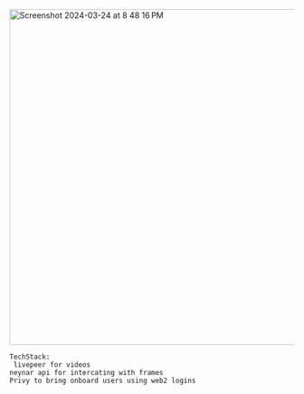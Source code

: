 <img width="593" alt="Screenshot 2024-03-24 at 8 48 16 PM" src="https://github.com/Nith567/FramerMaster/assets/91722732/9abbaa97-6d31-4132-ac26-bfb90bf6b2e8">


```
TechStack:
 livepeer for videos
neynar api for intercating with frames
Privy to bring onboard users using web2 logins
```
